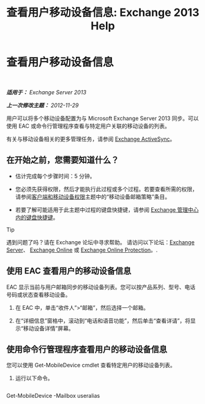 ﻿---
title: '查看用户移动设备信息: Exchange 2013 Help'
TOCTitle: 查看用户移动设备信息
ms:assetid: 4fd263c0-ad61-416c-bd68-339bf66605cf
ms:mtpsurl: https://technet.microsoft.com/zh-cn/library/Aa997974(v=EXCHG.150)
ms:contentKeyID: 50490532
ms.date: 01/11/2018
mtps_version: v=EXCHG.150
ms.translationtype: HT
---

# 查看用户移动设备信息

 

_**适用于：** Exchange Server 2013_

_**上一次修改主题：** 2012-11-29_

用户可以将多个移动设备配置为与 Microsoft Exchange Server 2013 同步。可以使用 EAC 或命令行管理程序查看与特定用户关联的移动设备的列表。

有关与移动设备相关的更多管理任务，请参阅 [Exchange ActiveSync](exchange-activesync-exchange-2013-help.md)。

## 在开始之前，您需要知道什么？

  - 估计完成每个步骤时间：5 分钟。

  - 您必须先获得权限，然后才能执行此过程或多个过程。若要查看所需的权限，请参阅[客户端和移动设备权限](clients-and-mobile-devices-permissions-exchange-2013-help.md)主题中的“移动设备邮箱策略”条目。

  - 若要了解可能适用于此主题中过程的键盘快捷键，请参阅 [Exchange 管理中心内的键盘快捷键](keyboard-shortcuts-in-the-exchange-admin-center-exchange-online-protection-help.md)。

> [!TIP]  
> 遇到问题了吗？请在 Exchange 论坛中寻求帮助。 请访问以下论坛：<a href="https://go.microsoft.com/fwlink/p/?linkid=60612">Exchange Server</a>、 <a href="https://go.microsoft.com/fwlink/p/?linkid=267542">Exchange Online</a> 或 <a href="https://go.microsoft.com/fwlink/p/?linkid=285351">Exchange Online Protection</a>。.


## 使用 EAC 查看用户的移动设备信息

EAC 显示当前与用户邮箱同步的移动设备列表。您可以按产品系列、型号、电话号码或状态查看移动设备。

1.  在 EAC 中，单击“收件人”\>“邮箱”，然后选择一个邮箱。

2.  在“详细信息”窗格中，滚动到“电话和语音功能”，然后单击“查看详请”，将显示“移动设备详情”屏幕。

## 使用命令行管理程序查看用户的移动设备信息

您可以使用 Get-MobileDevice cmdlet 查看特定用户的移动设备列表。

1.  运行以下命令。
    
    ```powershell
Get-MobileDevice -Mailbox useralias
```

